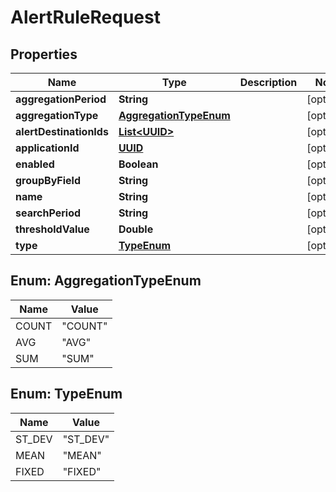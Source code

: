 
# AlertRuleRequest

## Properties
Name | Type | Description | Notes
------------ | ------------- | ------------- | -------------
**aggregationPeriod** | **String** |  |  [optional]
**aggregationType** | [**AggregationTypeEnum**](#AggregationTypeEnum) |  |  [optional]
**alertDestinationIds** | [**List&lt;UUID&gt;**](UUID.md) |  |  [optional]
**applicationId** | [**UUID**](UUID.md) |  |  [optional]
**enabled** | **Boolean** |  |  [optional]
**groupByField** | **String** |  |  [optional]
**name** | **String** |  |  [optional]
**searchPeriod** | **String** |  |  [optional]
**thresholdValue** | **Double** |  |  [optional]
**type** | [**TypeEnum**](#TypeEnum) |  |  [optional]


<a name="AggregationTypeEnum"></a>
## Enum: AggregationTypeEnum
Name | Value
---- | -----
COUNT | &quot;COUNT&quot;
AVG | &quot;AVG&quot;
SUM | &quot;SUM&quot;


<a name="TypeEnum"></a>
## Enum: TypeEnum
Name | Value
---- | -----
ST_DEV | &quot;ST_DEV&quot;
MEAN | &quot;MEAN&quot;
FIXED | &quot;FIXED&quot;



